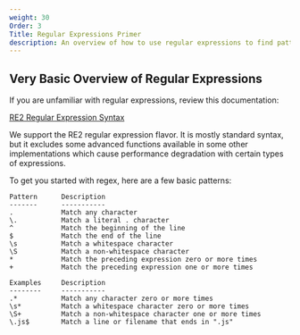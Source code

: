 ```yaml
---
weight: 30
Order: 3
Title: Regular Expressions Primer
description: An overview of how to use regular expressions to find patterns within your documents.
---
```

## Very Basic Overview of Regular Expressions

If you are unfamiliar with regular expressions, review this documentation:

[RE2 Regular Expression Syntax](https://cran.r-project.org/web/packages/re2/vignettes/re2_syntax.html)

We support the RE2 regular expression flavor. It is mostly standard syntax, but it excludes
some advanced functions available in some other implementations which cause performance
degradation with certain types of expressions.

To get you started with regex, here are a few basic patterns:

```
Pattern      Description
-------      -----------
.            Match any character
\.           Match a literal . character
^            Match the beginning of the line
$            Match the end of the line
\s           Match a whitespace character
\S           Match a non-whitespace character
*            Match the preceding expression zero or more times
+            Match the preceding expression one or more times

Examples     Description
--------     -----------
.*           Match any character zero or more times
\s*          Match a whitespace character zero or more times
\S+          Match a non-whitespace character one or more times
\.js$        Match a line or filename that ends in ".js"
```

